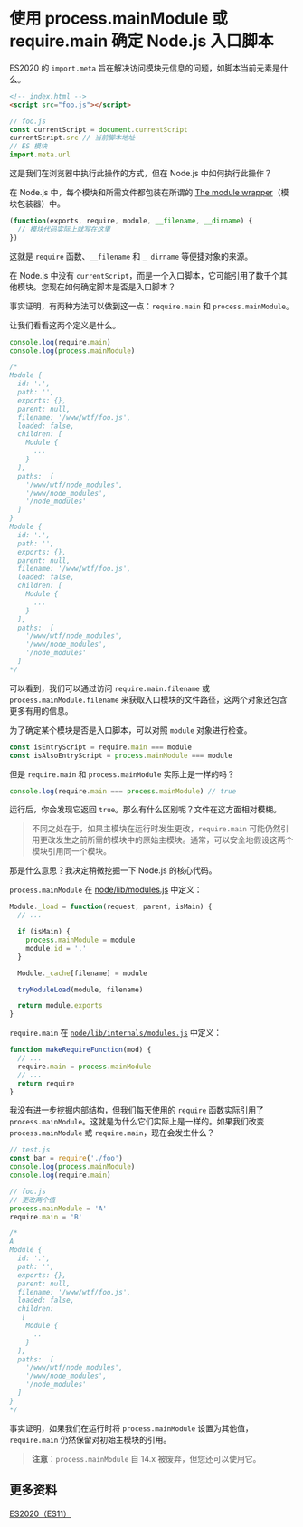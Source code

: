 # 使用 process.mainModule 或 require.main 确定 Node.js 入口脚本

ES2020 的 `import.meta` 旨在解决访问模块元信息的问题，如脚本当前元素是什么。

```html
<!-- index.html -->
<script src="foo.js"></script>
```

```js
// foo.js
const currentScript = document.currentScript
currentScript.src // 当前脚本地址
// ES 模块
import.meta.url
```

这是我们在浏览器中执行此操作的方式，但在 Node.js 中如何执行此操作？

在 Node.js 中，每个模块和所需文件都包装在所谓的 [The module wrapper](https://nodejs.org/api/modules.html#modules_the_module_wrapper)（模块包装器）中。

```js
(function(exports, require, module, __filename, __dirname) {
  // 模块代码实际上就写在这里
})
```

这就是 `require` 函数、`__filename` 和 `_ dirname` 等便捷对象的来源。

在 Node.js 中没有 `currentScript`，而是一个入口脚本，它可能引用了数千个其他模块。您现在如何确定脚本是否是入口脚本？

事实证明，有两种方法可以做到这一点：`require.main` 和 `process.mainModule`。

让我们看看这两个定义是什么。

```js
console.log(require.main)
console.log(process.mainModule)

/*
Module {
  id: '.',
  path: '',
  exports: {},
  parent: null,
  filename: '/www/wtf/foo.js',
  loaded: false,
  children: [
    Module {
      ...
    }
  ],
  paths:  [
    '/www/wtf/node_modules',
    '/www/node_modules',
    '/node_modules'
  ]
}
Module {
  id: '.',
  path: '',
  exports: {},
  parent: null,
  filename: '/www/wtf/foo.js',
  loaded: false,
  children: [
    Module {
      ...
    }
  ],
  paths:  [
    '/www/wtf/node_modules',
    '/www/node_modules',
    '/node_modules'
  ]
*/
```

可以看到，我们可以通过访问 `require.main.filename` 或 `process.mainModule.filename` 来获取入口模块的文件路径，这两个对象还包含更多有用的信息。

为了确定某个模块是否是入口脚本，可以对照 `module` 对象进行检查。

```js
const isEntryScript = require.main === module
const isAlsoEntryScript = process.mainModule === module
```

但是 `require.main` 和 `process.mainModule` 实际上是一样的吗？

```js
console.log(require.main === process.mainModule) // true
```

运行后，你会发现它返回 `true`。那么有什么区别呢？文件在这方面相对模糊。

> 不同之处在于，如果主模块在运行时发生更改，`require.main` 可能仍然引用更改发生之前所需的模块中的原始主模块。通常，可以安全地假设这两个模块引用同一个模块。

那是什么意思？我决定稍微挖掘一下 Node.js 的核心代码。

`process.mainModule` 在 [node/lib/modules.js](https://github.com/nodejs/node/blob/59e48329d00cd91f6836cd91bcb8aca92acac1f6/lib/module.js#L503) 中定义：

```js
Module._load = function(request, parent, isMain) {
  // ...

  if (isMain) {
    process.mainModule = module
    module.id = '.'
  }

  Module._cache[filename] = module

  tryModuleLoad(module, filename)

  return module.exports
}
```

`require.main` 在 [`node/lib/internals/modules.js`](https://github.com/nodejs/node/blob/9c6f6b0633ef4009cc04cfff5efb29c23ef5fc2b/lib/internal/module.js#L29) 中定义：

```js
function makeRequireFunction(mod) {
  // ...
  require.main = process.mainModule
  // ...
  return require
}
```

我没有进一步挖掘内部结构，但我们每天使用的 `require` 函数实际引用了 `process.mainModule`。这就是为什么它们实际上是一样的。如果我们改变 `process.mainModule` 或 `require.main`，现在会发生什么？

```js
// test.js
const bar = require('./foo')
console.log(process.mainModule)
console.log(require.main)

// foo.js
// 更改两个值
process.mainModule = 'A'
require.main = 'B'

/*
A
Module {
  id: '.',
  path: '',
  exports: {},
  parent: null,
  filename: '/www/wtf/foo.js',
  loaded: false,
  children:
   [
    Module {
      ..
    }
  ],
  paths:  [
    '/www/wtf/node_modules',
    '/www/node_modules',
    '/node_modules'
  ]
}
*/
```

事实证明，如果我们在运行时将 `process.mainModule` 设置为其他值，`require.main` 仍然保留对初始主模块的引用。

> **注意**：`process.mainModule` 自 14.x 被废弃，但您还可以使用它。

## 更多资料

[ES2020（ES11）](https://github.com/lio-zero/blog/blob/main/JavaScript/ES2020%EF%BC%88ES11%EF%BC%89.md)
